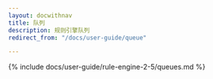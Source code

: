 ```yaml
---
layout: docwithnav
title: 队列
description: 规则引擎队列
redirect_from: "/docs/user-guide/queue"

---
```


{% include docs/user-guide/rule-engine-2-5/queues.md %}